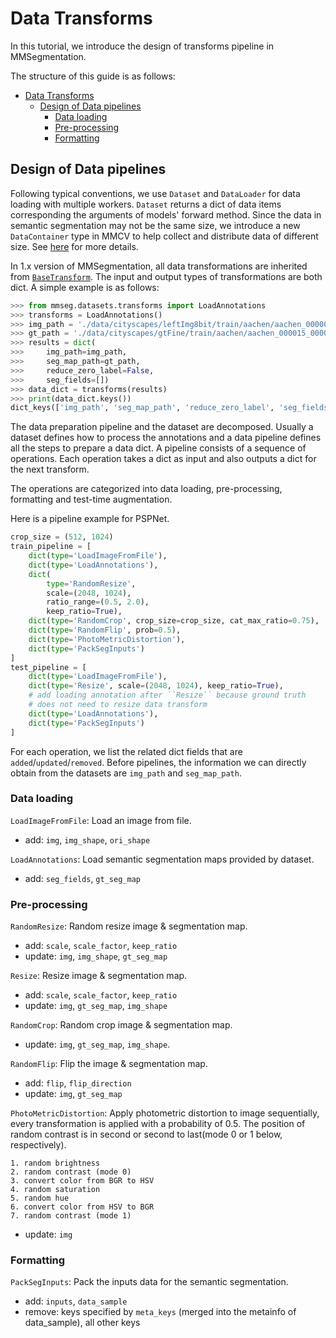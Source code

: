 # Data Transforms

In this tutorial, we introduce the design of transforms pipeline in MMSegmentation.

The structure of this guide is as follows:

- [Data Transforms](#data-transforms)
  - [Design of Data pipelines](#design-of-data-pipelines)
    - [Data loading](#data-loading)
    - [Pre-processing](#pre-processing)
    - [Formatting](#formatting)

## Design of Data pipelines

Following typical conventions, we use `Dataset` and `DataLoader` for data loading
with multiple workers. `Dataset` returns a dict of data items corresponding
the arguments of models' forward method.
Since the data in semantic segmentation may not be the same size,
we introduce a new `DataContainer` type in MMCV to help collect and distribute
data of different size.
See [here](https://github.com/open-mmlab/mmcv/blob/master/mmcv/parallel/data_container.py) for more details.

In 1.x version of MMSegmentation, all data transformations are inherited from [`BaseTransform`](https://github.com/open-mmlab/mmcv/blob/2.x/mmcv/transforms/base.py#L6).
The input and output types of transformations are both dict. A simple example is as follows:

```python
>>> from mmseg.datasets.transforms import LoadAnnotations
>>> transforms = LoadAnnotations()
>>> img_path = './data/cityscapes/leftImg8bit/train/aachen/aachen_000000_000019_leftImg8bit.png.png'
>>> gt_path = './data/cityscapes/gtFine/train/aachen/aachen_000015_000019_gtFine_instanceTrainIds.png'
>>> results = dict(
>>>     img_path=img_path,
>>>     seg_map_path=gt_path,
>>>     reduce_zero_label=False,
>>>     seg_fields=[])
>>> data_dict = transforms(results)
>>> print(data_dict.keys())
dict_keys(['img_path', 'seg_map_path', 'reduce_zero_label', 'seg_fields', 'gt_seg_map'])
```

The data preparation pipeline and the dataset are decomposed. Usually a dataset
defines how to process the annotations and a data pipeline defines all the steps to prepare a data dict.
A pipeline consists of a sequence of operations. Each operation takes a dict as input and also outputs a dict for the next transform.

The operations are categorized into data loading, pre-processing, formatting and test-time augmentation.

Here is a pipeline example for PSPNet.

```python
crop_size = (512, 1024)
train_pipeline = [
    dict(type='LoadImageFromFile'),
    dict(type='LoadAnnotations'),
    dict(
        type='RandomResize',
        scale=(2048, 1024),
        ratio_range=(0.5, 2.0),
        keep_ratio=True),
    dict(type='RandomCrop', crop_size=crop_size, cat_max_ratio=0.75),
    dict(type='RandomFlip', prob=0.5),
    dict(type='PhotoMetricDistortion'),
    dict(type='PackSegInputs')
]
test_pipeline = [
    dict(type='LoadImageFromFile'),
    dict(type='Resize', scale=(2048, 1024), keep_ratio=True),
    # add loading annotation after ``Resize`` because ground truth
    # does not need to resize data transform
    dict(type='LoadAnnotations'),
    dict(type='PackSegInputs')
]
```

For each operation, we list the related dict fields that are `added`/`updated`/`removed`.
Before pipelines, the information we can directly obtain from the datasets are `img_path` and `seg_map_path`.

### Data loading

`LoadImageFromFile`: Load an image from file.

- add: `img`, `img_shape`, `ori_shape`

`LoadAnnotations`: Load semantic segmentation maps provided by dataset.

- add: `seg_fields`, `gt_seg_map`

### Pre-processing

`RandomResize`: Random resize image & segmentation map.

- add: `scale`, `scale_factor`, `keep_ratio`
- update: `img`, `img_shape`, `gt_seg_map`

`Resize`: Resize image & segmentation map.

- add: `scale`, `scale_factor`, `keep_ratio`
- update: `img`, `gt_seg_map`, `img_shape`

`RandomCrop`: Random crop image & segmentation map.

- update: `img`, `gt_seg_map`, `img_shape`.

`RandomFlip`: Flip the image & segmentation map.

- add: `flip`, `flip_direction`
- update: `img`, `gt_seg_map`

`PhotoMetricDistortion`: Apply photometric distortion to image sequentially,
every transformation is applied with a probability of 0.5.
The position of random contrast is in second or second to last(mode 0 or 1 below, respectively).

```
1. random brightness
2. random contrast (mode 0)
3. convert color from BGR to HSV
4. random saturation
5. random hue
6. convert color from HSV to BGR
7. random contrast (mode 1)
```

- update: `img`

### Formatting

`PackSegInputs`: Pack the inputs data for the semantic segmentation.

- add: `inputs`, `data_sample`
- remove: keys specified by `meta_keys` (merged into the metainfo of data_sample), all other keys
